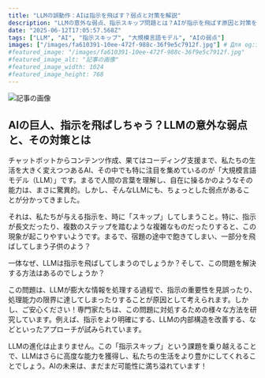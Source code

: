 ```yaml
---
title: "LLMの誤動作：AIは指示を飛ばす？弱点と対策を解説"
description: "LLMの意外な弱点、指示スキップ問題とは？AIが指示を飛ばす原因と対策を解説！より高度な能力獲得を目指すLLMの進化に注目。"
date: "2025-06-12T17:05:57.568Z"
tags: ["LLM", "AI", "指示スキップ", "大規模言語モデル", "AIの弱点"]
images: ["/images/fa610391-10ee-472f-988c-36f9e5c7912f.jpg"] # Для og:image
#featured_image: "/images/fa610391-10ee-472f-988c-36f9e5c7912f.jpg"
#featured_image_alt: "記事の画像"
#featured_image_width: 1024
#featured_image_height: 768
---
```

![記事の画像](/images/fa610391-10ee-472f-988c-36f9e5c7912f.jpg)
## AIの巨人、指示を飛ばしちゃう？LLMの意外な弱点と、その対策とは

チャットボットからコンテンツ作成、果てはコーディング支援まで、私たちの生活を大きく変えつつあるAI、その中でも特に注目を集めているのが「大規模言語モデル（LLM）」です。まるで人間の言葉を理解し、自在に操るかのようなその能力は、まさに驚異的。しかし、そんなLLMにも、ちょっとした弱点があることが分かってきました。

それは、私たちが与える指示を、時に「スキップ」してしまうこと。特に、指示が長文だったり、複数のステップを踏むような複雑なものだったりすると、この現象が起こりやすいようです。まるで、宿題の途中で飽きてしまい、一部分を飛ばしてしまう子供のよう？

一体なぜ、LLMは指示を飛ばしてしまうのでしょうか？そして、この問題を解決する方法はあるのでしょうか？

この問題は、LLMが膨大な情報を処理する過程で、指示の重要性を見誤ったり、処理能力の限界に達してしまったりすることが原因として考えられます。しかし、ご安心ください！専門家たちは、この問題に対処するための様々な方法を研究しています。例えば、指示をより明確にする、LLMの内部構造を改善する、などといったアプローチが試みられています。

LLMの進化は止まりません。この「指示スキップ」という課題を乗り越えることで、LLMはさらに高度な能力を獲得し、私たちの生活をより豊かにしてくれることでしょう。AIの未来は、まだまだ可能性に満ち溢れています！
